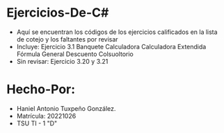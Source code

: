 # Ejercicios-De-C#
- Aquí se encuentran los códigos de los ejercicios calificados en la lista de cotejo y los faltantes por revisar
- Incluye:
      Ejercicio 3.1
      Banquete
      Calculadora
      Calculadora Extendida
      Fórmula General
      Descuento
      Colsuoltorio
- Sin revisar:
      Ejercicio 3.20 y 3.21

# Hecho-Por:
- Haniel Antonio Tuxpeño González.
- Matrícula: 20221026
- TSU TI - 1 "D"
